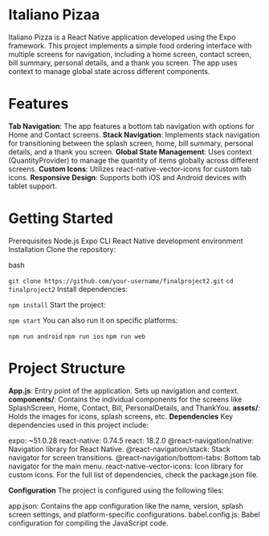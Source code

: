 # Italiano Pizaa
Italiano Pizza is a React Native application developed using the Expo framework. This project implements a simple food ordering interface with multiple screens for navigation, including a home screen, contact screen, bill summary, personal details, and a thank you screen. The app uses context to manage global state across different components.

# Features
**Tab Navigation**: The app features a bottom tab navigation with options for Home and Contact screens.
**Stack Navigation**: Implements stack navigation for transitioning between the splash screen, home, bill summary, personal details, and a thank you screen.
**Global State Management**: Uses context (QuantityProvider) to manage the quantity of items globally across different screens.
**Custom Icons**: Utilizes react-native-vector-icons for custom tab icons.
**Responsive Design**: Supports both iOS and Android devices with tablet support.

# Getting Started
Prerequisites
Node.js
Expo CLI
React Native development environment
Installation
Clone the repository:

bash

```git clone https://github.com/your-username/finalproject2.git```
```cd finalproject2```
Install dependencies:


```npm install```
Start the project:


```npm start```
You can also run it on specific platforms:


```npm run android```
```npm run ios```
```npm run web```

# Project Structure
**App.js**: Entry point of the application. Sets up navigation and context.
**components/**: Contains the individual components for the screens like SplashScreen, Home, Contact, Bill, PersonalDetails, and ThankYou.
**assets/**: Holds the images for icons, splash screens, etc.
**Dependencies**
Key dependencies used in this project include:

expo: ~51.0.28
react-native: 0.74.5
react: 18.2.0
@react-navigation/native: Navigation library for React Native.
@react-navigation/stack: Stack navigator for screen transitions.
@react-navigation/bottom-tabs: Bottom tab navigator for the main menu.
react-native-vector-icons: Icon library for custom icons.
For the full list of dependencies, check the package.json file.

**Configuration**
The project is configured using the following files:

app.json: Contains the app configuration like the name, version, splash screen settings, and platform-specific configurations.
babel.config.js: Babel configuration for compiling the JavaScript code.
